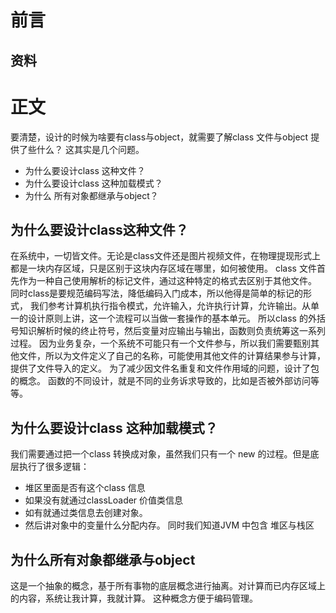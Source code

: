 # 前言
## 资料
# 正文
要清楚，设计的时候为啥要有class与object，就需要了解class 文件与object 提供了些什么？
这其实是几个问题。
* 为什么要设计class 这种文件？
* 为什么要设计class 这种加载模式？
* 为什么 所有对象都继承与object？
## 为什么要设计class这种文件？
在系统中，一切皆文件。无论是class文件还是图片视频文件，在物理提现形式上都是一块内存区域，只是区别于这块内存区域在哪里，如何被使用。
class 文件首先作为一种自己使用解析的标记文件，通过这种特定的格式去区别于其他文件。
同时class是要规范编码写法，降低编码入门成本，所以他得是简单的标记的形式，
我们参考计算机执行指令模式，允许输入，允许执行计算，允许输出。从单一的设计原则上讲，这一个流程可以当做一套操作的基本单元。
所以class 的外括号知识解析时候的终止符号，然后变量对应输出与输出，函数则负责统筹这一系列过程。
因为业务复杂，一个系统不可能只有一个文件参与，所以我们需要甄别其他文件，所以为文件定义了自己的名称，可能使用其他文件的计算结果参与计算，提供了文件导入的定义。
为了减少因文件名重复和文件作用域的问题，设计了包的概念。
函数的不同设计，就是不同的业务诉求导致的，比如是否被外部访问等等。
## 为什么要设计class 这种加载模式？
我们需要通过把一个class 转换成对象，虽然我们只有一个 new 的过程。但是底层执行了很多逻辑：
* 堆区里面是否有这个class 信息
* 如果没有就通过classLoader 价值类信息
* 如有就通过类信息去创建对象。
* 然后讲对象中的变量什么分配内存。
同时我们知道JVM 中包含 堆区与栈区 
## 为什么所有对象都继承与object
这是一个抽象的概念，基于所有事物的底层概念进行抽离。对计算而已内存区域上的内容，系统让我计算，我就计算。
这种概念方便于编码管理。